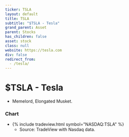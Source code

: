```yaml
---
ticker: TSLA
layout: default
title: TSLA
subtitle: "$TSLA - Tesla"
grand_parent: Asset
parent: Stocks
has_children: false
asset: stock
class: null
website: https://tesla.com
div: false
redirect_from:
  - /tesla/
---
```

# $TSLA - Tesla
- Memelord, Elongated Musket.

### Chart
- {% include tradeview.html symbol="NASDAQ:TSLA" %}
	- Source: TradeView with Nasdaq data.
